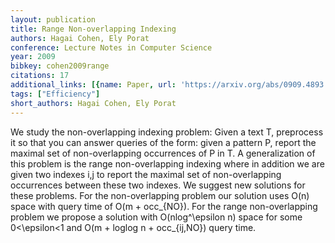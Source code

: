 ```yaml
---
layout: publication
title: Range Non-overlapping Indexing
authors: Hagai Cohen, Ely Porat
conference: Lecture Notes in Computer Science
year: 2009
bibkey: cohen2009range
citations: 17
additional_links: [{name: Paper, url: 'https://arxiv.org/abs/0909.4893'}]
tags: ["Efficiency"]
short_authors: Hagai Cohen, Ely Porat
---
```

We study the non-overlapping indexing problem: Given a text T, preprocess it
so that you can answer queries of the form: given a pattern P, report the
maximal set of non-overlapping occurrences of P in T. A generalization of this
problem is the range non-overlapping indexing where in addition we are given
two indexes i,j to report the maximal set of non-overlapping occurrences
between these two indexes. We suggest new solutions for these problems. For the
non-overlapping problem our solution uses O(n) space with query time of O(m +
occ_\{NO\}). For the range non-overlapping problem we propose a solution with
O(nlog^\epsilon n) space for some 0<\epsilon<1 and O(m + loglog n +
occ_\{ij,NO\}) query time.
